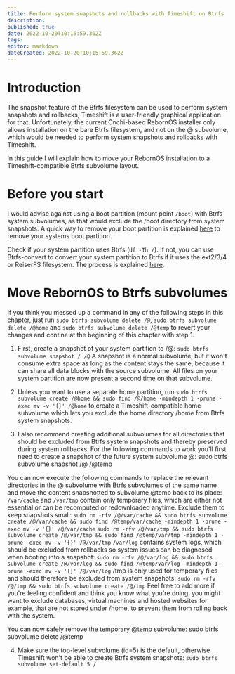 ```yaml
---
title: Perform system snapshots and rollbacks with Timeshift on Btrfs
description: 
published: true
date: 2022-10-20T10:15:59.362Z
tags: 
editor: markdown
dateCreated: 2022-10-20T10:15:59.362Z
---
```


# Introduction
The snapshot feature of the Btrfs filesystem can be used to perform system snapshots and rollbacks, Timeshift is a user-friendly graphical application for that.
Unfortunately, the current Cnchi-based RebornOS installer only allows installation on the bare Btrfs filesystem, and not on the @ subvolume, which would be needed to perform system snapshots and rollbacks with Timeshift.

In this guide I will explain how to move your RebornOS installation to a Timeshift-compatible Btrfs subvolume layout. 

# Before you start
I would advise against using a boot partition (mount point `/boot`) with Btrfs system subvolumes, as that would exclude the /boot directory from system snapshots. A quick way to remove your boot partition is explained [here](remove-the-boot-partition) to remove your systems boot partition.

Check if your system partition uses Btrfs (`df -Th /`). If not, you can use Btrfs-convert to convert your system partition to Btrfs if it uses the ext2/3/4 or ReiserFS filesystem. The process is explained [here](convert-ext2-ext3-ext4-or-reiserfs-to-btrfs).

# Move RebornOS to Btrfs subvolumes
If you think you messed up a command in any of the following steps in this chapter, just run `sudo btrfs subvolume delete /@`, `sudo btrfs subvolume delete /@home` and `sudo btrfs subvolume delete /@temp` to revert your changes and contine at the beginning of this chapter with step 1.

1. First, create a snapshot of your system partition to /@:
`sudo btrfs subvolume snapshot / /@`
A snapshot is a normal subvolume, but it won't consume extra space as long as the content stays the same, because it can share all data blocks with the source subvolume. All files on your system partition are now present a second time on that subvolume.

2. Unless you want to use a separate home partition, run
`sudo btrfs subvolume create /@home && sudo find /@/home -mindepth 1 -prune -exec mv -v '{}' /@home`
to create a Timeshift-compatible home subvolume which lets you exclude the home directory /home from Btrfs system snapshots.

3. I also recommend creating additional subvolumes for all directories that should be excluded from Btrfs system snapshots and thereby preserved during system rollbacks.
For the following commands to work you'll first need to create a snapshot of the future system subvolume @: sudo btrfs subvolume snapshot /@ /@temp

You can now execute the following commands to replace the relevant directories in the @ subvolume with Btrfs subvolumes of the same name and move the content snapshotted to subvolume @temp back to its place:
`/var/cache` and `/var/tmp` contain only temporary files, which are either not essential or can be recomputed or redownloaded anytime. Exclude them to keep snapshots small:
`sudo rm -rfv /@/var/cache && sudo btrfs subvolume create /@/var/cache && sudo find /@temp/var/cache -mindepth 1 -prune -exec mv -v '{}' /@/var/cache`
`sudo rm -rfv /@/var/tmp && sudo btrfs subvolume create /@/var/tmp && sudo find /@temp/var/tmp -mindepth 1 -prune -exec mv -v '{}' /@/var/tmp`
`/var/log` contains system logs, which should be excluded from rollbacks so system issues can be diagnosed when booting into a snapshot:
`sudo rm -rfv /@/var/log && sudo btrfs subvolume create /@/var/log && sudo find /@temp/var/log -mindepth 1 -prune -exec mv -v '{}' /@/var/log`
/tmp is only used for temporary files and should therefore be excluded from system snapshots:
`sudo rm -rfv /@/tmp && sudo btrfs subvolume create /@/tmp`
Feel free to add more if you're feeling confident and think you know what you're doing, you might want to exclude databases, virtual machines and hosted websites for example, that are not stored under /home, to prevent them from rolling back with the system.

You can now safely remove the temporary @temp subvolume:
sudo btrfs subvolume delete /@temp

4. Make sure the top-level subvolume (id=5) is the default, otherwise Timeshift won't be able to create Btrfs system snapshots:
`sudo btrfs subvolume set-default 5 / `